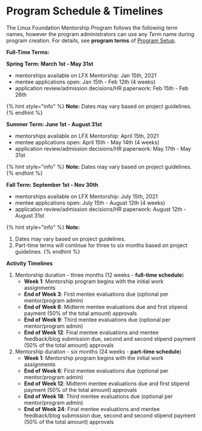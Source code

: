 # Program Schedule & Timelines

The Linux Foundation Mentorship Program follows the following term names, however the program administrators can use any _Term_ name during program creation. For details, see **program terms** of [Program Setup](administrators/enroll-your-program/mentorship-project-enrollment-form.md#MentorshipProjectApplication-ProgramSetup).

**Full-Time Terms:**

**Spring Term: March 1st - May 31st**

* mentorships available on LFX Mentorship: Jan 15th, 2021
* mentee applications open: Jan 15th - Feb 12th \(4 weeks\)
* application review/admission decisions/HR paperwork: Feb 15th - Feb 26th

{% hint style="info" %}
**Note:** Dates may vary based on project guidelines.
{% endhint %}

**Summer Term: June 1st - August  31st**

* mentorships available on LFX Mentorship: April 15th, 2021
* mentee applications open: April 15th - May 14th \(4 weeks\)
* application review/admission decisions/HR paperwork: May 17th - May 31st

{% hint style="info" %}
**Note:** Dates may vary based on project guidelines.
{% endhint %}

**Fall Term: September 1st - Nov 30th**

* mentorships available on LFX Mentorship: July 15th, 2021
* mentee applications open: July 15th - August 12th \(4 weeks\)
* application review/admission decisions/HR paperwork: August 12th - August 31st

{% hint style="info" %}
**Note:** 

1. Dates may vary based on project guidelines.
2. Part-time terms will continue for three to six months based on project guidelines.
{% endhint %}

**Activity Timelines** 

1. Mentorship duration - three months \(12 weeks - **full-time schedule**\)
   * **Week 1**: Mentorship program begins with the initial work assignments
   * **End of Week 3**: First mentee evaluations due \(optional per mentor/program admin\)
   * **End of Week 6**: Midterm mentee evaluations due and first stipend payment \(50% of the total amount\) approvals
   * **End of Week 9**: Third mentee evaluations due \(optional per mentor/program admin\)
   * **End of Week 12**: Final mentee evaluations and mentee feedback/blog submission due, second and second stipend payment \(50% of the total amount\) approvals  
2. Mentorship duration - six months \(24 weeks - **part-time schedule**\)
   * **Week 1**: Mentorship program begins with the initial work assignments
   * **End of Week 6**: First mentee evaluations due \(optional per mentor/program admin\)
   * **End of Week 12**: Midterm mentee evaluations due and first stipend payment \(50% of the total amount\) approvals
   * **End of Week 18**: Third mentee evaluations due \(optional per mentor/program admin\)
   * **End of Week 24**: Final mentee evaluations and mentee feedback/blog submission due, second and second stipend payment \(50% of the total amount\) approvals  



